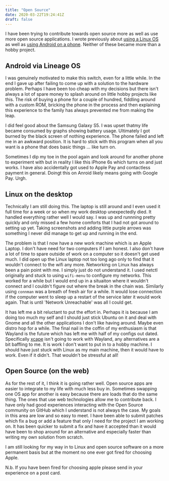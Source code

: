 ```yaml
---
title: "Open Source"
date: 2020-03-22T19:24:41Z
draft: false
---
```


I have been trying to contribute towards open source more as well as use more open source applications. I wrote previously about [using a Linux OS](/post/linux-at-last/) as well as [using Android on a phone](post/android-for-a-year/). Neither of these became more than a hobby project.

## Android via Lineage OS

I was genuinely motivated to make this switch, even for a little while. In the end I gave up after failing to come up with a solution to the hardware problem. Perhaps I have been too cheap with my decisions but there isn't always a lot of spare money to splash around on little hobby projects like this. The risk of buying a phone for a couple of hundred, fiddling around with a custom ROM, bricking the phone in the process and then explaining this experience to the family has always prevented me from making the leap.

I did feel good about the Samsung Galaxy S5. I was upset thatmy life became consumed by graphs showing battery usage. Ultimately I got burned by the black screen of nothing experience. The phone failed and left me in an awkward position. It is hard to stick with this program when all you want is a phone that does basic things ... like turn on.

Sometimes I dip my toe in the pool again and look around for another phone to experiment with but in reality I like this iPhone 6s which turns on and just works. I have also accidentally got used to Apple Pay and contactless payment in general. Doingt this on Anroid likely means going with Google Pay. Urgh.

## Linux on the desktop

Technically I am still doing this. The laptop is still around and I even used it full time for a week or so when my work desktop unexpectedly died. It handled everything rather well I would say. I was up and runnning pretty quickly and only missed a few home comforts that I had not got around to setting up yet. Taking screenshots and adding little purple arrows was something I never did manage to get up and running in the end.

The problem is that I now have a new work machine which is an Apple Laptop. I don't have need for two computers if I am honest. I also don't have a lot of time to spare outside of work on a computer so it doesn't get used much. I did open up the Linux laptop not too long ago only to find that it wouldn't connect to the wifi any more. Networking on Linux has always been a pain point with me. I simply just do not understand it. I used netctl originally and stuck to using `wifi-menu` to configure my networks. This worked for a while but I would end up in a situaiton where it wouldn't connect and I couldn't figure out where the break in the chain was. Similarly using `connman` was a breath of fresh air for a while. It would lose connection if the computer went to sleep up a restart of the service later it would work again. That is until 'Network Unreachable' was all I could get.

It has left me a bit reluctant to put the effort in. Perhaps it is because I am doing too much my self and I should just stick Ubuntu on it and deal with Gnome and all the other applications I don't like having around. Maybe even distro hop for a while. The final nail in the coffin of my enthusiasm is that Wayland is the future which has left me with half of my configs out dated. Specifically [xcape](https://github.com/alols/xcape) isn't going to work with Wayland, any alternatives are a bit baffling to me. It is work I don't want to put in to a hobby machine. I should have just stuck with Linux as my main machine, then it would have to work. Even if it didn't. That wouldn't be stressful at all!

## Open Source (on the web)

As for the rest of it, I think it is going rather well. Open source apps are easier to integrate to my life with much less buy in. Sometimes swapping one OS app for another is easy because there are loads that do the same thing. The ones that use web technologies allow me to contribute back. I have only had good experiences interacting with the Open Source community on GitHub which I understand is not always the case. My goals in this area are low and so easy to meet. I have been able to submit patches which fix a bug or add a feature that only I need for the project I am working on. It has been quicker to submit a fix and have it accepted than it would have been to shop around for an alternative and especially faster than writing my own solution from scratch.

I am still looking for my way in to Linux and open source software on a more permanent basis but at the moment no one ever got fired for choosing Apple.

N.b. If you have been fired for choosing apple please send in your experience on a post card.


